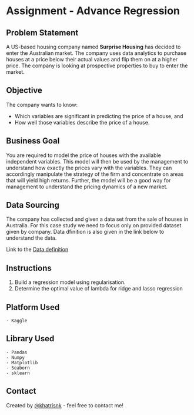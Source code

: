# Assignment - Advance Regression

## Problem Statement

A US-based housing company named **Surprise Housing** has decided to enter the Australian market. The company uses data analytics to purchase houses at a price below their actual values and flip them on at a higher price. The company is looking at prospective properties to buy to enter the market.

## Objective

The company wants to know:
 - Which variables are significant in predicting the price of a house, and
 - How well those variables describe the price of a house.

## Business Goal

You are required to model the price of houses with the available independent variables. This model will then be used by the management to understand how exactly the prices vary with the variables. They can accordingly manipulate the strategy of the firm and concentrate on areas that will yield high returns. Further, the model will be a good way for management to understand the pricing dynamics of a new market.

## Data Sourcing

The company has collected and given a data set from the sale of houses in Australia. For this case study we need to focus only on provided dataset given by company. Data dfinition is also given in the link below to understand the data.

Link to the [Data definition](./Data_definition.pdf)

## Instructions

1. Build a regression model using regularisation.
2. Determine the optimal value of lambda for ridge and lasso regression

## Platform Used

    - Kaggle

## Library Used

    - Pandas
    - Numpy
    - Matplotlib
    - Seaborn
    - sklearn


## Contact
Created by [@khatrisnk](https://www.github.com/khatrisnk) - feel free to contact me!
